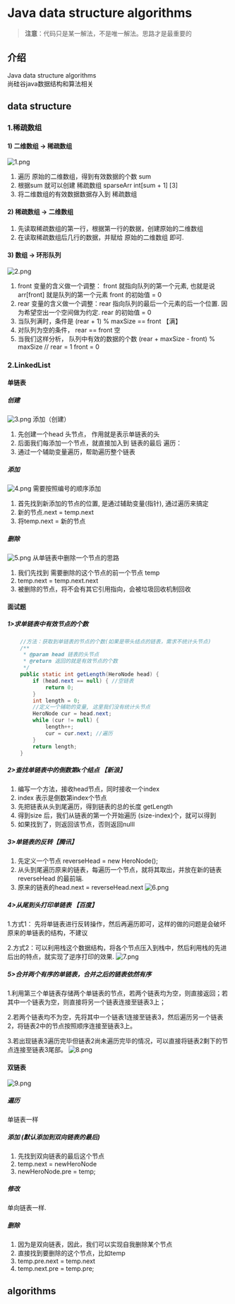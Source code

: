 # Java data structure algorithms

> **注意**：代码只是某一解法，不是唯一解法。思路才是最重要的

## 介绍
Java data structure algorithms  
尚硅谷java数据结构和算法相关

## data structure
### 1.稀疏数组
#### 1) 二维数组 -> 稀疏数组
![1.png](img/1.png)
1. 遍历  原始的二维数组，得到有效数据的个数 sum
2. 根据sum 就可以创建 稀疏数组 sparseArr   int[sum + 1] [3]
3. 将二维数组的有效数据数据存入到 稀疏数组
#### 2) 稀疏数组  -> 二维数组
1. 先读取稀疏数组的第一行，根据第一行的数据，创建原始的二维数组
2. 在读取稀疏数组后几行的数据，并赋给 原始的二维数组 即可.
#### 3) 数组  ->  环形队列
![2.png](img/2.png)
1.  front 变量的含义做一个调整： front 就指向队列的第一个元素, 也就是说 arr[front] 就是队列的第一个元素
    front 的初始值 = 0
2.  rear 变量的含义做一个调整：rear 指向队列的最后一个元素的后一个位置. 因为希望空出一个空间做为约定.
    rear 的初始值 = 0
3. 当队列满时，条件是  (rear  + 1) % maxSize == front 【满】
4. 对队列为空的条件， rear == front 空
5. 当我们这样分析， 队列中有效的数据的个数   (rear + maxSize - front) % maxSize   // rear = 1 front = 0

### 2.LinkedList
#### 单链表
##### 创建
![3.png](img/3.png)
添加（创建）
1. 先创建一个head 头节点， 作用就是表示单链表的头
2. 后面我们每添加一个节点，就直接加入到  链表的最后
   遍历：
1.  通过一个辅助变量遍历，帮助遍历整个链表
##### 添加
![4.png](img/4.png)
需要按照编号的顺序添加
1. 首先找到新添加的节点的位置, 是通过辅助变量(指针), 通过遍历来搞定
2. 新的节点.next = temp.next
3. 将temp.next = 新的节点
##### 删除
![5.png](img/5.png)
从单链表中删除一个节点的思路
1.  我们先找到 需要删除的这个节点的前一个节点 temp
2.  temp.next = temp.next.next
3. 被删除的节点，将不会有其它引用指向，会被垃圾回收机制回收
#### 面试题
##### 1>求单链表中有效节点的个数
```java
    //方法：获取到单链表的节点的个数(如果是带头结点的链表，需求不统计头节点)
    /**
     * @param head 链表的头节点
     * @return 返回的就是有效节点的个数
     */
    public static int getLength(HeroNode head) {
        if (head.next == null) { //空链表
            return 0;
        }
        int length = 0;
        //定义一个辅助的变量, 这里我们没有统计头节点
        HeroNode cur = head.next;
        while (cur != null) {
            length++;
            cur = cur.next; //遍历
        }
        return length;
    }
```
##### 2>查找单链表中的倒数第k个结点 【新浪】
1. 编写一个方法，接收head节点，同时接收一个index
2. index 表示是倒数第index个节点
3. 先把链表从头到尾遍历，得到链表的总的长度 getLength
4. 得到size 后，我们从链表的第一个开始遍历 (size-index)个，就可以得到
5. 如果找到了，则返回该节点，否则返回nulll
##### 3>单链表的反转【腾讯】
1. 先定义一个节点 reverseHead = new HeroNode();
2. 从头到尾遍历原来的链表，每遍历一个节点，就将其取出，并放在新的链表reverseHead 的最前端.
3. 原来的链表的head.next = reverseHead.next
![6.png](img/6.png)
##### 4>从尾到头打印单链表 【百度】
1.方式1： 先将单链表进行反转操作，然后再遍历即可，这样的做的问题是会破坏原来的单链表的结构，不建议

2.方式2：可以利用栈这个数据结构，将各个节点压入到栈中，然后利用栈的先进后出的特点，就实现了逆序打印的效果.
![7.png](img/7.png)

##### 5>合并两个有序的单链表，合并之后的链表依然有序
1.利用第三个单链表存储两个单链表的节点，若两个链表均为空，则直接返回；若其中一个链表为空，则直接将另一个链表连接至链表3上；

2.若两个链表均不为空，先将其中一个链表1连接至链表3，然后遍历另一个链表2，将链表2中的节点按照顺序连接至链表3上。

3.若出现链表3遍历完毕但链表2尚未遍历完毕的情况，可以直接将链表2剩下的节点连接至链表3尾部。
![8.png](img/8.png)

#### 双链表
![9.png](img/9.png)
##### 遍历 
单链表一样
##### 添加 (默认添加到双向链表的最后)
1. 先找到双向链表的最后这个节点
2. temp.next = newHeroNode
3. newHeroNode.pre = temp;
##### 修改 
单向链表一样.
##### 删除
1. 因为是双向链表，因此，我们可以实现自我删除某个节点
2. 直接找到要删除的这个节点，比如temp
3. temp.pre.next = temp.next
4. temp.next.pre = temp.pre;
## algorithms